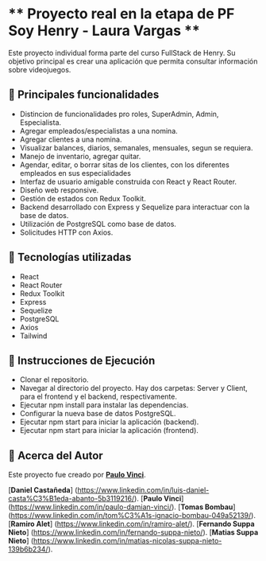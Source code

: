 # ** Proyecto real en la etapa de PF Soy Henry - Laura Vargas **

Este proyecto individual forma parte del curso FullStack de Henry. Su objetivo principal es crear una aplicación que permita consultar información sobre videojuegos.

## **🧾 Principales funcionalidades**

- Distincion de funcionalidades pro roles, SuperAdmin, Admin, Especialista.
- Agregar empleados/especialistas a una nomina.
- Agregar clientes a una nomina.
- Visualizar balances, diarios, semanales, mensuales, segun se requiera.
- Manejo de inventario, agregar quitar.
- Agendar, editar, o borrar sitas de los clientes, con los diferentes empleados en sus especialidades
- Interfaz de usuario amigable construida con React y React Router.
- Diseño web responsive.
- Gestión de estados con Redux Toolkit.
- Backend desarrollado con Express y Sequelize para interactuar con la base de datos.
- Utilización de PostgreSQL como base de datos.
- Solicitudes HTTP con Axios.

## **🧾 Tecnologías utilizadas**

- React
- React Router
- Redux Toolkit
- Express
- Sequelize
- PostgreSQL
- Axios
- Tailwind

## **🧾 Instrucciones de Ejecución**

- Clonar el repositorio.
- Navegar al directorio del proyecto. Hay dos carpetas: Server y Client, para el frontend y el backend, respectivamente.
- Ejecutar npm install para instalar las dependencias.
- Configurar la nueva base de datos PostgreSQL.
- Ejecutar npm start para iniciar la aplicación (backend).
- Ejecutar npm start para iniciar la aplicación (frontend).

## **🧾 Acerca del Autor**

Este proyecto fue creado por [**Paulo Vinci**](https://www.linkedin.com/in/paulo-damian-vinci/).

[**Daniel Castañeda**] (https://www.linkedin.com/in/luis-daniel-casta%C3%B1eda-abanto-5b3119216/).
[**Paulo Vinci**] (https://www.linkedin.com/in/paulo-damian-vinci/).
[**Tomas Bombau**] (https://www.linkedin.com/in/tom%C3%A1s-ignacio-bombau-049a52139/).
[**Ramiro Alet**] (https://www.linkedin.com/in/ramiro-alet/).
[**Fernando Suppa Nieto**] (https://www.linkedin.com/in/fernando-suppa-nieto/).
[**Matias Suppa Nieto**] (https://www.linkedin.com/in/matias-nicolas-suppa-nieto-139b6b234/).
